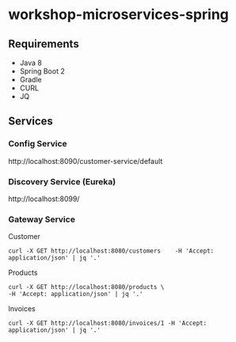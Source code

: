 # workshop-microservices-spring


## Requirements

- Java 8 
- Spring Boot 2
- Gradle 
- CURL
- JQ

## Services


### Config Service
http://localhost:8090/customer-service/default

### Discovery  Service (Eureka)
    
http://localhost:8099/

### Gateway Service 

Customer

    curl -X GET http://localhost:8080/customers    -H 'Accept: application/json' | jq '.'

Products

    curl -X GET http://localhost:8080/products \
    -H 'Accept: application/json' | jq '.'


Invoices

    curl -X GET http://localhost:8080/invoices/1 -H 'Accept: application/json' | jq '.'



